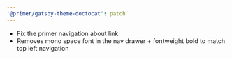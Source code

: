 ```yaml
---
'@primer/gatsby-theme-doctocat': patch
---
```


- Fix the primer navigation about link
- Removes mono space font in the nav drawer + fontweight bold to match top left navigation
